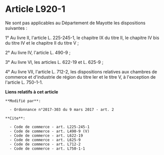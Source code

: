 # Article L920-1

Ne sont pas applicables au Département de Mayotte les dispositions suivantes : 

1° Au livre II, l'article L. 225-245-1, le chapitre IX du titre II, le chapitre IV bis du titre IV et le chapitre II du titre
V ; 

2° Au livre IV, l'article L. 490-9 ; 

3° Au livre VI, les articles L. 622-19 et L. 625-9 ; 

4° Au livre VII, l'article L. 712-2, les dispositions relatives aux chambres de commerce et d'industrie de région du titre
Ier et le titre V, à l'exception de l'article L. 750-1-1.

**Liens relatifs à cet article**

	**Modifié par**:

	  - Ordonnance n°2017-303 du 9 mars 2017 - art. 2

	**Cite**:

	  - Code de commerce - art. L225-245-1
	  - Code de commerce - art. L490-9 (V)
	  - Code de commerce - art. L622-19
	  - Code de commerce - art. L625-9
	  - Code de commerce - art. L712-2
	  - Code de commerce - art. L750-1-1
